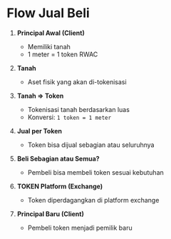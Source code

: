 # Flow Jual Beli

1. **Principal Awal (Client)**
   - Memiliki tanah
   - 1 meter = 1 token RWAC

2. **Tanah**
   - Aset fisik yang akan di-tokenisasi

3. **Tanah => Token**
   - Tokenisasi tanah berdasarkan luas
   - Konversi: `1 token = 1 meter`

4. **Jual per Token**
   - Token bisa dijual sebagian atau seluruhnya

5. **Beli Sebagian atau Semua?**
   - Pembeli bisa membeli token sesuai kebutuhan

6. **TOKEN Platform (Exchange)**
   - Token diperdagangkan di platform exchange

7. **Principal Baru (Client)**
   - Pembeli token menjadi pemilik baru
